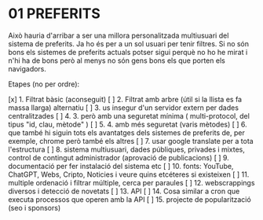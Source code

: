 
# 01 PREFERITS

Això hauria d'arribar a ser una millora personalitzada multiusuari del sistema de preferits. Ja ho és per a un sol usuari per tenir filtres. Si no són bons els sistemes de preferits actuals potser sigui perquè no ho he mirat i n'hi ha de bons però al menys no són gens bons els que porten els navigadors.

Etapes (no per ordre):

[x] 1. Filtrat bàsic (aconseguit) 
[ ] 2. Filtrat amb arbre (útil si la llista es fa massa llarga) alternatiu
[ ] 3. us insegur d'un servidor extern per dades centralitzades
[ ] 4. 3. però amb una seguretat mínima  ( multi-protocol, del tipus "id, clau, mètode" ) 
[ ] 5. 4. amb més seguretat (varis mètodes)
[ ] 6. que també hi siguin tots els avantatges dels sistemes de preferits de, per exemple, chrome però també els altres
[ ] 7. usar google translate per a tota l'estructura
[ ] 8. sistema multiusuari, dades públiques, privades i mixtes, control de contingut administrador (aprovació de publicacions)
[ ] 9. documentació per fer instalació del sistema etc
[ ] 10. fonts: YouTube, ChatGPT, Webs, Cripto, Noticies i veure quins etcéteres si existeixen
[ ] 11. multiple ordenació i filtrar múltiple, cerca per paraules
[ ] 12. webscrappings diversos i detecció de novetats
[ ] 13. API
[ ] 14. Cosa similar a cron que executa processos que operen amb la API
[ ] 15. projecte de popularització (seo i sponsors)
